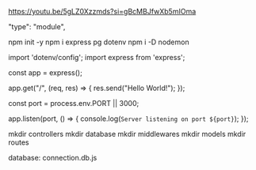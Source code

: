 https://youtu.be/5gLZ0Xzzmds?si=gBcMBJfwXb5mIOma

"type": "module",

npm init -y
npm i express pg dotenv
npm i -D nodemon


import 'dotenv/config';
import express from 'express';

const app = express();

app.get("/", (req, res) => {
  res.send("Hello World!");
});

const port = process.env.PORT || 3000;

app.listen(port, () => {
  console.log(`Server listening on port ${port}`);
});


mkdir controllers
mkdir database
mkdir middlewares
mkdir models
mkdir routes

database:
  connection.db.js
